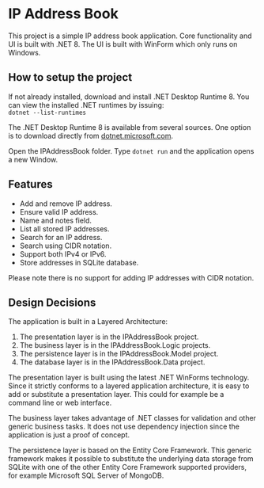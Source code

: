 IP Address Book
===============

This project is a simple IP address book application. Core functionality and UI is built with .NET 8. The UI is built with WinForm which only runs on Windows.

## How to setup the project ##

If not already installed, download and install .NET Desktop Runtime 8. You can view the installed .NET runtimes by issuing:  
`dotnet --list-runtimes`

The .NET Desktop Runtime 8 is available from several sources. One option is to download directly from [dotnet.microsoft.com](https://dotnet.microsoft.com/en-us/download/dotnet/8.0).

Open the IPAddressBook folder. Type `dotnet run` and the application opens a new Window.

## Features ##

* Add and remove IP address.
* Ensure valid IP address.
* Name and notes field.
* List all stored IP addresses.
* Search for an IP address.
* Search using CIDR notation.
* Support both IPv4 or IPv6.
* Store addresses in SQLite database.

Please note there is no support for adding IP addresses with CIDR notation.

## Design Decisions ##

The application is built in a Layered Architecture:
1. The presentation layer is in the IPAddressBook project.
2. The business layer is in the IPAddressBook.Logic projects.
3. The persistence layer is in the IPAddressBook.Model project.
4. The database layer is in the IPAddressBook.Data project.

The presentation layer is built using the latest .NET WinForms technology. Since it strictly conforms to a layered application architecture, it is easy to add or substitute a presentation layer. This could for example be a command line or web interface.

The business layer takes advantage of .NET classes for validation and other generic business tasks. It does not use dependency injection since the application is just a proof of concept.

The persistence layer is based on the Entity Core Framework. This generic framework makes it possible to substitute the underlying data storage from SQLite with one of the other Entity Core Framework supported providers, for example Microsoft SQL Server of MongoDB.
